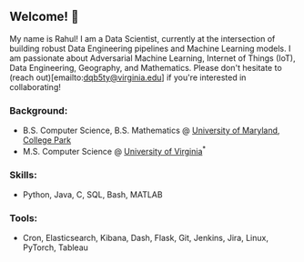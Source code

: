 ## Welcome! :wave:

My name is Rahul! I am a Data Scientist, currently at the intersection of building robust Data Engineering pipelines and Machine Learning models. I am passionate about Adversarial Machine Learning, Internet of Things (IoT), Data Engineering, Geography, and Mathematics. Please don't hesitate to (reach out)[emailto:dqb5ty@virginia.edu] if you're interested in collaborating!

### Background:
- B.S. Computer Science, B.S. Mathematics @ [University of Maryland, College Park](https://umd.edu/)
- M.S. Computer Science @ [University of Virginia](https://www.virginia.edu/)<sup>*</sup>

### Skills:
- Python, Java, C, SQL, Bash, MATLAB

### Tools:
- Cron, Elasticsearch, Kibana, Dash, Flask, Git, Jenkins, Jira, Linux, PyTorch, Tableau
